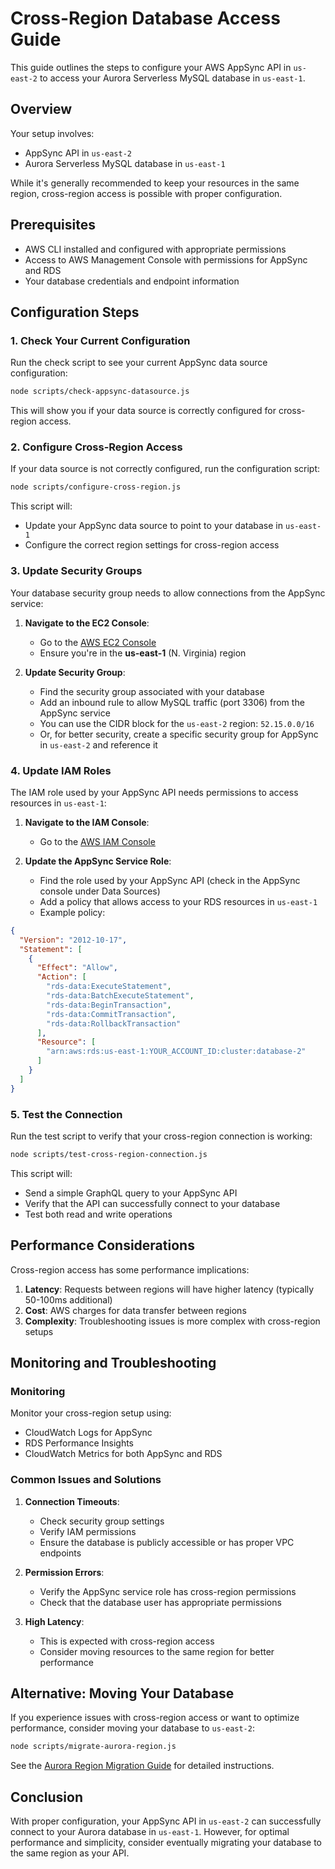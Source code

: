 # Cross-Region Database Access Guide

This guide outlines the steps to configure your AWS AppSync API in `us-east-2` to access your Aurora Serverless MySQL database in `us-east-1`.

## Overview

Your setup involves:
- AppSync API in `us-east-2`
- Aurora Serverless MySQL database in `us-east-1`

While it's generally recommended to keep your resources in the same region, cross-region access is possible with proper configuration.

## Prerequisites

- AWS CLI installed and configured with appropriate permissions
- Access to AWS Management Console with permissions for AppSync and RDS
- Your database credentials and endpoint information

## Configuration Steps

### 1. Check Your Current Configuration

Run the check script to see your current AppSync data source configuration:

```bash
node scripts/check-appsync-datasource.js
```

This will show you if your data source is correctly configured for cross-region access.

### 2. Configure Cross-Region Access

If your data source is not correctly configured, run the configuration script:

```bash
node scripts/configure-cross-region.js
```

This script will:
- Update your AppSync data source to point to your database in `us-east-1`
- Configure the correct region settings for cross-region access

### 3. Update Security Groups

Your database security group needs to allow connections from the AppSync service:

1. **Navigate to the EC2 Console**:
   - Go to the [AWS EC2 Console](https://console.aws.amazon.com/ec2/)
   - Ensure you're in the **us-east-1** (N. Virginia) region

2. **Update Security Group**:
   - Find the security group associated with your database
   - Add an inbound rule to allow MySQL traffic (port 3306) from the AppSync service
   - You can use the CIDR block for the `us-east-2` region: `52.15.0.0/16`
   - Or, for better security, create a specific security group for AppSync in `us-east-2` and reference it

### 4. Update IAM Roles

The IAM role used by your AppSync API needs permissions to access resources in `us-east-1`:

1. **Navigate to the IAM Console**:
   - Go to the [AWS IAM Console](https://console.aws.amazon.com/iam/)

2. **Update the AppSync Service Role**:
   - Find the role used by your AppSync API (check in the AppSync console under Data Sources)
   - Add a policy that allows access to your RDS resources in `us-east-1`
   - Example policy:

```json
{
  "Version": "2012-10-17",
  "Statement": [
    {
      "Effect": "Allow",
      "Action": [
        "rds-data:ExecuteStatement",
        "rds-data:BatchExecuteStatement",
        "rds-data:BeginTransaction",
        "rds-data:CommitTransaction",
        "rds-data:RollbackTransaction"
      ],
      "Resource": [
        "arn:aws:rds:us-east-1:YOUR_ACCOUNT_ID:cluster:database-2"
      ]
    }
  ]
}
```

### 5. Test the Connection

Run the test script to verify that your cross-region connection is working:

```bash
node scripts/test-cross-region-connection.js
```

This script will:
- Send a simple GraphQL query to your AppSync API
- Verify that the API can successfully connect to your database
- Test both read and write operations

## Performance Considerations

Cross-region access has some performance implications:

1. **Latency**: Requests between regions will have higher latency (typically 50-100ms additional)
2. **Cost**: AWS charges for data transfer between regions
3. **Complexity**: Troubleshooting issues is more complex with cross-region setups

## Monitoring and Troubleshooting

### Monitoring

Monitor your cross-region setup using:
- CloudWatch Logs for AppSync
- RDS Performance Insights
- CloudWatch Metrics for both AppSync and RDS

### Common Issues and Solutions

1. **Connection Timeouts**:
   - Check security group settings
   - Verify IAM permissions
   - Ensure the database is publicly accessible or has proper VPC endpoints

2. **Permission Errors**:
   - Verify the AppSync service role has cross-region permissions
   - Check that the database user has appropriate permissions

3. **High Latency**:
   - This is expected with cross-region access
   - Consider moving resources to the same region for better performance

## Alternative: Moving Your Database

If you experience issues with cross-region access or want to optimize performance, consider moving your database to `us-east-2`:

```bash
node scripts/migrate-aurora-region.js
```

See the [Aurora Region Migration Guide](AURORA_REGION_MIGRATION.md) for detailed instructions.

## Conclusion

With proper configuration, your AppSync API in `us-east-2` can successfully connect to your Aurora database in `us-east-1`. However, for optimal performance and simplicity, consider eventually migrating your database to the same region as your API. 